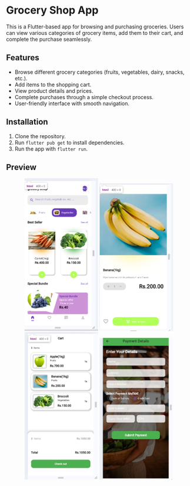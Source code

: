
# Grocery Shop App

This is a Flutter-based app for browsing and purchasing groceries. Users can view various categories of grocery items, add them to their cart, and complete the purchase seamlessly.

## Features

- Browse different grocery categories (fruits, vegetables, dairy, snacks, etc.).
- Add items to the shopping cart.
- View product details and prices.
- Complete purchases through a simple checkout process.
- User-friendly interface with smooth navigation.

## Installation

1. Clone the repository.
2. Run `flutter pub get` to install dependencies.
3. Run the app with `flutter run`.

## Preview

<p align="middle">
<img src="assets/preview/p1.png" alt="HomePage" width="200">
<img src="assets/preview/p2.png" alt="Detail" width="200">
<img src="assets/preview/p3.png" alt="Cart" width="200">
<img src="assets/preview/p4.png" alt="Cart" width="200">
</p>
